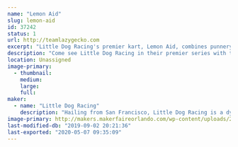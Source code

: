 ```yaml
---
name: "Lemon Aid"
slug: lemon-aid
id: 37242
status: 1
url: http://teamlazygecko.com
excerpt: "Little Dog Racing's premier kart, Lemon Aid, combines punnery excellence with a lean, mean, racing machine."
description: "Come see Little Dog Racing in their premier series with their go kart, Lemon Aid. Having already competed at the Detroit and Milwaukee Maker Faire's, Lemon Aid is looking to end its season with a medal - all during Little Dog Racing's first season!"
location: Unassigned
image-primary:
  - thumbnail: 
    medium: 
    large: 
    full: 
maker:
  - name: "Little Dog Racing"
    description: "Hailing from San Francisco, Little Dog Racing is a dynamic duo in their first year of Power Wheels racing. Makers Katie and Alex work as software and electrical engineers during the day, mentor high school students on a robotics team in the afternoon, and make lean mean racing machines by night."
image-primary: http://makers.makerfaireorlando.com/wp-content/uploads/2019/08/lildog.png
last-modified-db: "2019-09-02 20:21:36"
last-exported: "2020-05-07 09:35:09"
---
```

